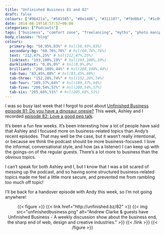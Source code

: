 ```yaml
---
title: "Unfinished Business 81 and 82"
draft: false
colours: ["#98421a", "#581505", "#8e1406", "#311107", "#f0d8b4", "#1c0903", "#d5c9bf"]
date: 2014-08-19T18:57:57+00:00
categories: ["Podcasts"]
tags: ["business", "comfort zone", "freelancing", "myths", "photo manipulation", "social media", "speaking", "writing"]
body_classes: "blog"
colours:
  primary-bg: "58,95%,83%" # hsl(58,95%,83%)
  secondary-bg: "60,76%,76%" # hsl(60,76%,76%)
  text: "212,47%,25%" # hsl(212,47%,25%)
  linktext: "193,100%,19%" # hsl(193,100%,19%)
  darklinktext: "0,0%,0%" # hsl(0,0%,0%)
  brilliant: "208,100%,44%" # hsl(208,100%,44%)
  tab-two: "83,45%,80%" # hsl(83,45%,80%)
  tab-three: "152,28%,74%" # hsl(152,28%,74%)
  tab-four: "189,37%,64%" # hsl(189,37%,64%)
  tab-five: "200,54%,57%" # hsl(200,54%,57%)
  tab-six: "205,68%,51%" # hsl(205,68%,51%)
---
```


I was so busy last week that I forgot to post about [Unfinished Business episode 81: Do you have a dinosaur onesie?](http://unfinished.bz/81) This week, Ashley and I recorded [episode 82: Love a good pep talk](http://unfinished.bz/82).

It’s been a fun few weeks. It’s been interesting how a lot of people have said that Ashley and I focused more on business-related topics than Andy’s recent episodes. That may well be the case, but it wasn’t really intentional, or because we think the podcast should be more business-focused. I love the informal, conversational style, and how (as a listener) I can keep up with the goings-on of the regular guests. There’s a lot more to business than the obvious topics.

I can’t speak for both Ashley and I, but I know that I was a bit scared of messing up the podcast, and so having some structured business-related topics made me feel a little more secure, and prevented me from rambling too much off topic!

I’ll be back for a handover episode with Andy this week, so I’m not going anywhere!

<p style="text-align: center;">{{< figure >}}
  {{< link href="http://unfinished.bz/82" >}}
  	{{< img src="unfinishedbusiness.png" alt="Andrew Clarke &amp; guests have Unfinished Business - A weekly discussion show about the business end, the sharp end of web, design and creative industries." >}}
  {{< /link >}}
{{< /figure >}}</p>
